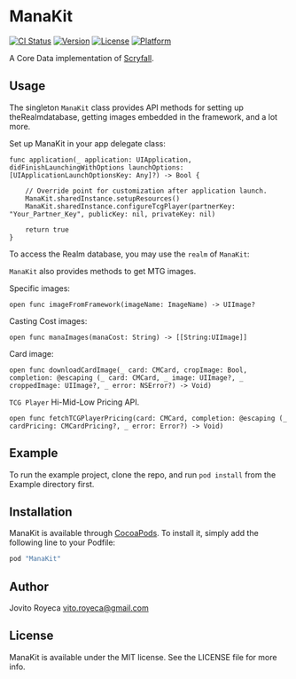 # ManaKit

[![CI Status](http://img.shields.io/travis/jovito-royeca/ManaKit.svg?style=flat)](https://travis-ci.org/jovito-royeca/ManaKit)
[![Version](https://img.shields.io/cocoapods/v/ManaKit.svg?style=flat)](http://cocoapods.org/pods/ManaKit)
[![License](https://img.shields.io/cocoapods/l/ManaKit.svg?style=flat)](http://cocoapods.org/pods/ManaKit)
[![Platform](https://img.shields.io/cocoapods/p/ManaKit.svg?style=flat)](http://cocoapods.org/pods/ManaKit)

A Core Data implementation of [Scryfall](http://scryfall.com/).

## Usage

The singleton `ManaKit` class provides API methods for setting up theRealmdatabase, getting images embedded in the framework, and a lot more.

Set up ManaKit in your app delegate class:

````
func application(_ application: UIApplication, didFinishLaunchingWithOptions launchOptions: [UIApplicationLaunchOptionsKey: Any]?) -> Bool {
    
    // Override point for customization after application launch.
    ManaKit.sharedInstance.setupResources()
    ManaKit.sharedInstance.configureTcgPlayer(partnerKey: "Your_Partner_Key", publicKey: nil, privateKey: nil)
        
    return true
}
````

To access the Realm database, you may use the `realm` of `ManaKit`:

`ManaKit` also provides methods to get MTG images.

Specific images:

```
open func imageFromFramework(imageName: ImageName) -> UIImage?
```

Casting Cost images:

```
open func manaImages(manaCost: String) -> [[String:UIImage]]
```

Card image:

```
open func downloadCardImage(_ card: CMCard, cropImage: Bool, completion: @escaping (_ card: CMCard, _ image: UIImage?, _ croppedImage: UIImage?, _ error: NSError?) -> Void)
```

`TCG Player` Hi-Mid-Low Pricing API.

```
open func fetchTCGPlayerPricing(card: CMCard, completion: @escaping (_ cardPricing: CMCardPricing?, _ error: Error?) -> Void)
```

## Example

To run the example project, clone the repo, and run `pod install` from the Example directory first.

## Installation

ManaKit is available through [CocoaPods](http://cocoapods.org). To install
it, simply add the following line to your Podfile:

```ruby
pod "ManaKit"
```

## Author

Jovito Royeca
vito.royeca@gmail.com

## License

ManaKit is available under the MIT license. See the LICENSE file for more info.
